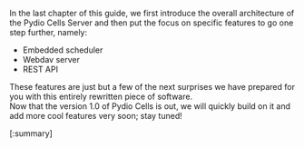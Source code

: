 
In the last chapter of this guide, we first introduce the overall architecture of the Pydio Cells Server and then put the focus on specific features to go one step further, namely:

- Embedded scheduler
- Webdav server
- REST API

These features are just but a few of the next surprises we have prepared for you with this entirely rewritten piece of software.  
Now that the version 1.0 of Pydio Cells is out, we will quickly build on it and add more cool features very soon; stay tuned! 

[:summary]
